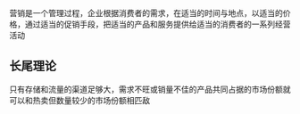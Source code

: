 营销是一个管理过程，企业根据消费者的需求，在适当的时间与地点，以适当的价格，通过适当的促销手段，把适当的产品和服务提供给适当的消费者的一系列经营活动

## 长尾理论
只有存储和流量的渠道足够大，需求不旺或销量不佳的产品共同占据的市场份额就可以和热卖但数量较少的市场份额相匹敌

